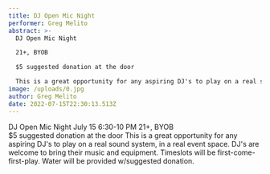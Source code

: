 ```yaml
---
title: DJ Open Mic Night
performer: Greg Melito
abstract: >-
  DJ Open Mic Night 

  21+, BYOB  

  $5 suggested donation at the door

  This is a great opportunity for any aspiring DJ's to play on a real sound system, in a real event space. DJ's are welcome to bring their music and equipment. Timeslots will be first-come-first-play.  
image: /uploads/0.jpg
author: Greg Melito
date: 2022-07-15T22:30:13.513Z
---
```

DJ Open Mic Night 
July 15 6:30-10 PM
21+, BYOB\
$5 suggested donation at the door
This is a great opportunity for any aspiring DJ's to play on a real sound system, in a real event space. DJ's are welcome to bring their music and equipment. Timeslots will be first-come-first-play.  Water will be provided w/suggested donation.